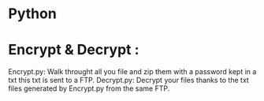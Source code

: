 # Python

# Encrypt & Decrypt :
Encrypt.py: Walk throught all you file and zip them with a password kept in a txt this txt is sent to a FTP.
Decrypt.py: Decrypt your files thanks to the txt files generated by Encrypt.py from the same FTP.
